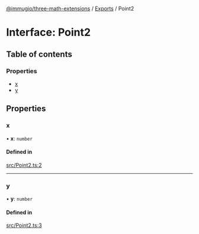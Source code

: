 [@immugio/three-math-extensions](../../README.md) / [Exports](../modules.md) / Point2

# Interface: Point2

## Table of contents

### Properties

- [x](Point2.md#x)
- [y](Point2.md#y)

## Properties

### x

• **x**: `number`

#### Defined in

[src/Point2.ts:2](https://github.com/Immugio/three-math-extensions/blob/336678b/src/Point2.ts#L2)

___

### y

• **y**: `number`

#### Defined in

[src/Point2.ts:3](https://github.com/Immugio/three-math-extensions/blob/336678b/src/Point2.ts#L3)
